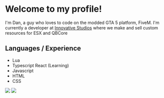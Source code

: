 # Welcome to my profile!
I'm Dan, a guy who loves to code on the modded GTA 5 platform, FiveM. I'm currently a developer at [Innovative Studios](https://github.com/Innovative-Studios) where we make and sell custom resources for ESX and QBCore

## Languages / Experience
- Lua
- Typescript React (Learning)
- Javascript
- HTML
- CSS

<img src="https://github-readme-stats.vercel.app/api?username=dann-5m&count_private=true&include_all_commits=true&show_icons=true&theme=dracula&custom_title=Dan%27s%20Stats"/>
<img src="https://komarev.com/ghpvc/?username=dann-5m&style=flat-square"/>
